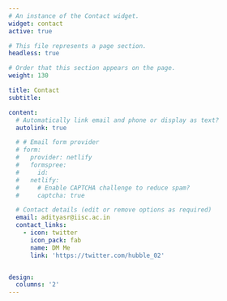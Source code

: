```yaml
---
# An instance of the Contact widget.
widget: contact
active: true

# This file represents a page section.
headless: true

# Order that this section appears on the page.
weight: 130

title: Contact
subtitle:

content:
  # Automatically link email and phone or display as text?
  autolink: true

  # # Email form provider
  # form:
  #   provider: netlify
  #   formspree:
  #     id:
  #   netlify:
  #     # Enable CAPTCHA challenge to reduce spam?
  #     captcha: true

  # Contact details (edit or remove options as required)
  email: adityasr@iisc.ac.in
  contact_links:
    - icon: twitter
      icon_pack: fab
      name: DM Me
      link: 'https://twitter.com/hubble_02'


design:
  columns: '2'
---
```

